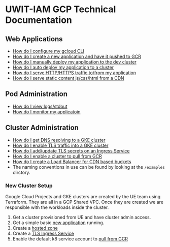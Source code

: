 # UWIT-IAM GCP Technical Documentation

## Web Applications

- [How do I configure my gcloud CLI](new-gcloud-profile.md)
- [How do I create a new application and have it pushed to GCR](new-application.md)
- [How do I manually deploy my application to the dev cluster](new-deployment.md)
- [How do I auto deploy my application to a cluster](https://github.com/UWIT-IAM/gcp-k8)
- [How do I serve HTTP/HTTPS traffic to/from my application](edit-ingress.md)
- [How do I serve static content js/css/html from a CDN](edit-cdn.md)

## Pod Administration

- [How do I view logs/stdout](get-logs.md)
- [How do I monitor my applicatoin](monitoring.md)

## Cluster Administration

- [How do I get DNS resolving to a GKE cluster](new-hostedzone.md)
- [How do I enable TLS traffic into a GKE cluster](new-ingress.md)
- [How do I add/update TLS secrets on an Ingress Service](edit-secrets-tls.md)
- [How do I enable a cluster to pull from GCR](new-imagepullsecret.md)
- [How do I create a Load Balancer for CDN based buckets](new-cdn.md)
- The naming conventions in use can be found by looking at the `/examples` dirctory.

### New Cluster Setup

Google Cloud Projects and GKE clusters are created by the UE team using Terraform.  They are all in a GCP Shared VPC.  Once they are created we are responsible with the workloads inside the cluster.

1. Get a cluster provisioned from UE and have cluster admin access.
1. Get a simple basic [new application](new-application.md) running.
1. Create a [hosted zone](new-hostedzone.md)
1. Create a [TLS Ingress Service](new-ingress.md)
1. Enable the default k8 service account to [pull from GCR](new-imagepullsecret.md)